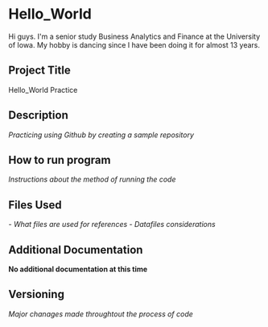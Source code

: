 # Hello_World
Hi guys. I'm a senior study Business Analytics and Finance at the University of Iowa.
My hobby is dancing since I have been doing it for almost 13 years.

## Project Title
Hello_World Practice

## Description
*Practicing using Github by creating a sample repository*

## How to run program
*Instructions about the method of running the code*

## Files Used
*- What files are used for references* 
*- Datafiles considerations*

## Additional Documentation
**No additional documentation at this time**

## Versioning
*Major chanages made throughtout the process of code*
